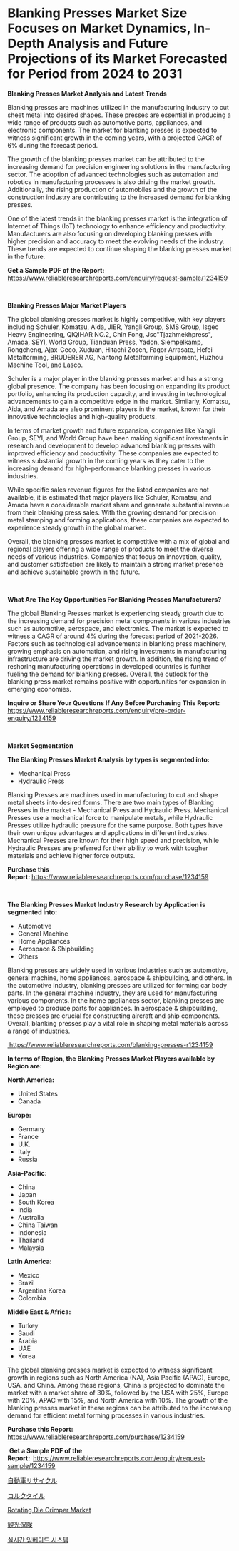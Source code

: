 <p><h1>Blanking Presses Market Size Focuses on Market Dynamics, In-Depth Analysis and Future Projections of its Market Forecasted for Period from 2024 to 2031</h1></p><p><strong>Blanking Presses Market Analysis and Latest Trends</strong></p>
<p><p>Blanking presses are machines utilized in the manufacturing industry to cut sheet metal into desired shapes. These presses are essential in producing a wide range of products such as automotive parts, appliances, and electronic components. The market for blanking presses is expected to witness significant growth in the coming years, with a projected CAGR of 6% during the forecast period.</p><p>The growth of the blanking presses market can be attributed to the increasing demand for precision engineering solutions in the manufacturing sector. The adoption of advanced technologies such as automation and robotics in manufacturing processes is also driving the market growth. Additionally, the rising production of automobiles and the growth of the construction industry are contributing to the increased demand for blanking presses.</p><p>One of the latest trends in the blanking presses market is the integration of Internet of Things (IoT) technology to enhance efficiency and productivity. Manufacturers are also focusing on developing blanking presses with higher precision and accuracy to meet the evolving needs of the industry. These trends are expected to continue shaping the blanking presses market in the future.</p></p>
<p><strong>Get a Sample PDF of the Report:&nbsp;</strong> <a href="https://www.reliableresearchreports.com/enquiry/request-sample/1234159">https://www.reliableresearchreports.com/enquiry/request-sample/1234159</a></p>
<p>&nbsp;</p>
<p><strong>Blanking Presses Major Market Players</strong></p>
<p><p>The global blanking presses market is highly competitive, with key players including Schuler, Komatsu, Aida, JIER, Yangli Group, SMS Group, Isgec Heavy Engineering, QIQIHAR NO.2, Chin Fong, Jsc"Tjazhmekhpress", Amada, SEYI, World Group, Tianduan Press, Yadon, Siempelkamp, Rongcheng, Ajax-Ceco, Xuduan, Hitachi Zosen, Fagor Arrasate, Hefei Metalforming, BRUDERER AG, Nantong Metalforming Equipment, Huzhou Machine Tool, and Lasco.</p><p>Schuler is a major player in the blanking presses market and has a strong global presence. The company has been focusing on expanding its product portfolio, enhancing its production capacity, and investing in technological advancements to gain a competitive edge in the market. Similarly, Komatsu, Aida, and Amada are also prominent players in the market, known for their innovative technologies and high-quality products.</p><p>In terms of market growth and future expansion, companies like Yangli Group, SEYI, and World Group have been making significant investments in research and development to develop advanced blanking presses with improved efficiency and productivity. These companies are expected to witness substantial growth in the coming years as they cater to the increasing demand for high-performance blanking presses in various industries.</p><p>While specific sales revenue figures for the listed companies are not available, it is estimated that major players like Schuler, Komatsu, and Amada have a considerable market share and generate substantial revenue from their blanking press sales. With the growing demand for precision metal stamping and forming applications, these companies are expected to experience steady growth in the global market.</p><p>Overall, the blanking presses market is competitive with a mix of global and regional players offering a wide range of products to meet the diverse needs of various industries. Companies that focus on innovation, quality, and customer satisfaction are likely to maintain a strong market presence and achieve sustainable growth in the future.</p></p>
<p>&nbsp;</p>
<p><strong>What Are The Key Opportunities For Blanking Presses Manufacturers?</strong></p>
<p><p>The global Blanking Presses market is experiencing steady growth due to the increasing demand for precision metal components in various industries such as automotive, aerospace, and electronics. The market is expected to witness a CAGR of around 4% during the forecast period of 2021-2026. Factors such as technological advancements in blanking press machinery, growing emphasis on automation, and rising investments in manufacturing infrastructure are driving the market growth. In addition, the rising trend of reshoring manufacturing operations in developed countries is further fueling the demand for blanking presses. Overall, the outlook for the blanking press market remains positive with opportunities for expansion in emerging economies.</p></p>
<p><strong>Inquire or Share Your Questions If Any Before Purchasing This Report:</strong> <a href="https://www.reliableresearchreports.com/enquiry/pre-order-enquiry/1234159">https://www.reliableresearchreports.com/enquiry/pre-order-enquiry/1234159</a></p>
<p>&nbsp;</p>
<p><strong>Market Segmentation</strong></p>
<p><strong>The Blanking Presses Market Analysis by types is segmented into:</strong></p>
<p><ul><li>Mechanical Press</li><li>Hydraulic Press</li></ul></p>
<p><p>Blanking Presses are machines used in manufacturing to cut and shape metal sheets into desired forms. There are two main types of Blanking Presses in the market - Mechanical Press and Hydraulic Press. Mechanical Presses use a mechanical force to manipulate metals, while Hydraulic Presses utilize hydraulic pressure for the same purpose. Both types have their own unique advantages and applications in different industries. Mechanical Presses are known for their high speed and precision, while Hydraulic Presses are preferred for their ability to work with tougher materials and achieve higher force outputs.</p></p>
<p><strong>Purchase this Report:&nbsp;</strong><a href="https://www.reliableresearchreports.com/purchase/1234159">https://www.reliableresearchreports.com/purchase/1234159</a></p>
<p>&nbsp;</p>
<p><strong>The Blanking Presses Market Industry Research by Application is segmented into:</strong></p>
<p><ul><li>Automotive</li><li>General Machine</li><li>Home Appliances</li><li>Aerospace & Shipbuilding</li><li>Others</li></ul></p>
<p><p>Blanking presses are widely used in various industries such as automotive, general machine, home appliances, aerospace & shipbuilding, and others. In the automotive industry, blanking presses are utilized for forming car body parts. In the general machine industry, they are used for manufacturing various components. In the home appliances sector, blanking presses are employed to produce parts for appliances. In aerospace & shipbuilding, these presses are crucial for constructing aircraft and ship components. Overall, blanking presses play a vital role in shaping metal materials across a range of industries.</p></p>
<p><a href="https://www.reliableresearchreports.com/blanking-presses-r1234159">&nbsp;https://www.reliableresearchreports.com/blanking-presses-r1234159</a></p>
<p><strong>In terms of Region, the Blanking Presses Market Players available by Region are:</strong></p>
<p>
    <p> <strong> North America: </strong>
        <ul>
            <li>United States</li>
            <li>Canada</li>
        </ul>
        </p> 
    <p> <strong> Europe: </strong>
        <ul>
            <li>Germany</li>
            <li>France</li>
            <li>U.K.</li>
            <li>Italy</li>
            <li>Russia</li>
        </ul>
        </p> 
    <p> <strong> Asia-Pacific: </strong>
        <ul>
            <li>China</li>
            <li>Japan</li>
            <li>South Korea</li>
            <li>India</li>
            <li>Australia</li>
            <li>China Taiwan</li>
            <li>Indonesia</li>
            <li>Thailand</li>
            <li>Malaysia</li>
        </ul>
        </p> 
    <p> <strong> Latin America: </strong>
        <ul>
            <li>Mexico</li>
            <li>Brazil</li>
            <li>Argentina Korea</li>
            <li>Colombia</li>
        </ul>
        </p> 
    <p> <strong> Middle East & Africa: </strong>
        <ul>
            <li>Turkey</li>
            <li>Saudi</li>
            <li>Arabia</li>
            <li>UAE</li>
            <li>Korea</li>
        </ul>
    </p>
    </p>
<p><p>The global blanking presses market is expected to witness significant growth in regions such as North America (NA), Asia Pacific (APAC), Europe, USA, and China. Among these regions, China is projected to dominate the market with a market share of 30%, followed by the USA with 25%, Europe with 20%, APAC with 15%, and North America with 10%. The growth of the blanking presses market in these regions can be attributed to the increasing demand for efficient metal forming processes in various industries.</p></p>
<p><strong>Purchase this Report: </strong><a href="https://www.reliableresearchreports.com/purchase/1234159">https://www.reliableresearchreports.com/purchase/1234159</a></p>
<p>&nbsp;<strong>Get a Sample PDF of the Report:&nbsp;&nbsp;</strong><a href="https://www.reliableresearchreports.com/enquiry/request-sample/1234159">https://www.reliableresearchreports.com/enquiry/request-sample/1234159</a></p>
<p><strong></strong></p>
<p><p><a href="https://medium.com/@elihomenick1943/%E8%87%AA%E5%8B%95%E8%BB%8A%E3%83%AA%E3%82%B5%E3%82%A4%E3%82%AF%E3%83%AB%E5%B8%82%E5%A0%B4%E3%81%AE%E3%82%B7%E3%82%A7%E3%82%A2%E3%81%AE%E9%80%B2%E5%8C%96%E3%81%A8%E5%B8%82%E5%A0%B4%E6%88%90%E9%95%B7%E3%83%88%E3%83%AC%E3%83%B3%E3%83%89-2024%E5%B9%B4-2031%E5%B9%B4-eba0160c60d5">自動車リサイクル</a></p><p><a href="https://medium.com/@lucasrandall2020/%E3%82%B3%E3%83%AB%E3%82%AF%E3%82%BF%E3%82%A4%E3%83%AB%E5%B8%82%E5%A0%B4%E8%A6%8F%E6%A8%A1-%E5%B8%82%E5%A0%B4%E5%B1%95%E6%9C%9B%E3%81%8A%E3%82%88%E3%81%B3%E5%B8%82%E5%A0%B4%E4%BA%88%E6%B8%AC-2024%E5%B9%B4%E3%81%8B%E3%82%892031%E5%B9%B4%E3%81%BE%E3%81%A7-ac7058997b80">コルクタイル</a></p><p><a href="https://github.com/JameTravis/Market-Research-Report-List-4/blob/main/rotating-die-crimper-market.md">Rotating Die Crimper Market</a></p><p><a href="https://github.com/zjkmgcs938405/Market-Research-Report-List-1/blob/main/234673834776.md">観光保険</a></p><p><a href="https://medium.com/@juracy1980/%EC%8B%A4%EC%8B%9C%EA%B0%84-%EC%9E%84%EB%B2%A0%EB%94%94%EB%93%9C-%EC%8B%9C%EC%8A%A4%ED%85%9C-%EC%8B%9C%EC%9E%A5%EC%9D%80-%EC%8B%9C%EC%9E%A5-%EC%A0%90%EC%9C%A0%EC%9C%A8-%ED%81%AC%EA%B8%B0-%EB%B0%8F-2031%EB%85%84%EA%B9%8C%EC%A7%80-%EC%98%88%EC%83%81%EB%90%98%EB%8A%94-%EC%98%88%EC%B8%A1%EC%97%90-%EC%A4%91%EC%A0%90%EC%9D%84-%EB%91%A1%EB%8B%88%EB%8B%A4-5c91d9442876">실시간 임베디드 시스템</a></p></p>